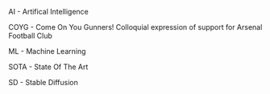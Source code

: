 AI - Artifical Intelligence

COYG - Come On You Gunners! Colloquial expression of support for Arsenal Football Club

ML - Machine Learning

SOTA - State Of The Art

SD - Stable Diffusion
